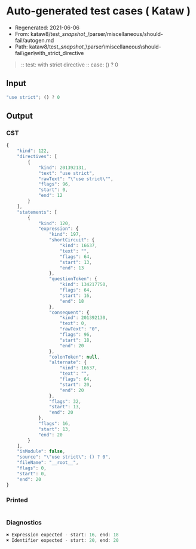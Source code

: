 # Auto-generated test cases ( Kataw )
- Regenerated: 2021-06-06
- From: kataw8/test\__snapshot__/parser/miscellaneous/should-fail/autogen.md
- Path: kataw8/test\__snapshot__\parser\miscellaneous\should-fail\gen\with_strict_directive
> :: test: with strict directive
> :: case: () ? 0
## Input

`````js
"use strict"; () ? 0
`````
## Output

### CST

```javascript
{
    "kind": 122,
    "directives": [
        {
            "kind": 201392131,
            "text": "use strict",
            "rawText": "\"use strict\"",
            "flags": 96,
            "start": 0,
            "end": 12
        }
    ],
    "statements": [
        {
            "kind": 120,
            "expression": {
                "kind": 197,
                "shortCircuit": {
                    "kind": 16637,
                    "text": "",
                    "flags": 64,
                    "start": 13,
                    "end": 13
                },
                "questionToken": {
                    "kind": 134217750,
                    "flags": 64,
                    "start": 16,
                    "end": 18
                },
                "consequent": {
                    "kind": 201392130,
                    "text": 0,
                    "rawText": "0",
                    "flags": 96,
                    "start": 18,
                    "end": 20
                },
                "colonToken": null,
                "alternate": {
                    "kind": 16637,
                    "text": "",
                    "flags": 64,
                    "start": 20,
                    "end": 20
                },
                "flags": 32,
                "start": 13,
                "end": 20
            },
            "flags": 16,
            "start": 13,
            "end": 20
        }
    ],
    "isModule": false,
    "source": "\"use strict\"; () ? 0",
    "fileName": "__root__",
    "flags": 0,
    "start": 0,
    "end": 20
}
```

### Printed

```javascript

```

### Diagnostics

```javascript
✖ Expression expected - start: 16, end: 18
✖ Identifier expected - start: 20, end: 20

```

